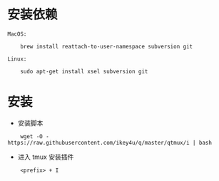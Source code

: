# 安装依赖

```
MacOS:

    brew install reattach-to-user-namespace subversion git

Linux:

    sudo apt-get install xsel subversion git
```

# 安装

- 安装脚本

```
    wget -O - https://raw.githubusercontent.com/ikey4u/q/master/qtmux/i | bash
```

- 进入 tmux 安装插件

```
    <prefix> + I
```
